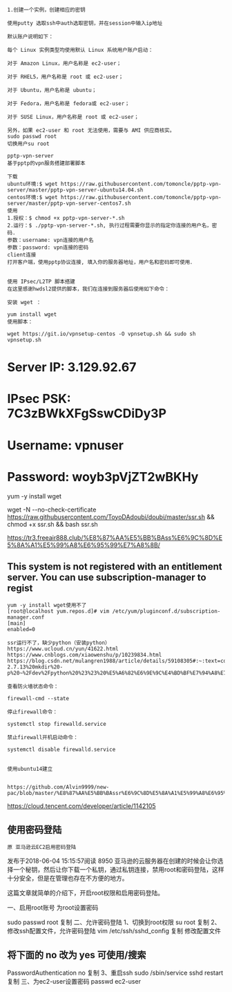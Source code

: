     1.创建一个实例，创建相应的密钥

    使用putty 选取ssh中auth选取密钥，并在session中输入ip地址

    默认账户说明如下：

    每个 Linux 实例类型均使用默认 Linux 系统用户账户启动：

    对于 Amazon Linux，用户名称是 ec2-user；

    对于 RHEL5，用户名称是 root 或 ec2-user；

    对于 Ubuntu，用户名称是 ubuntu；

    对于 Fedora，用户名称是 fedora或 ec2-user；

    对于 SUSE Linux，用户名称是 root 或 ec2-user；

    另外，如果 ec2-user 和 root 无法使用，需要与 AMI 供应商核实。
    sudo passwd root
    切换用户su root

    pptp-vpn-server
    基于pptp的vpn服务搭建部署脚本

    下载
    ubuntu环境:$ wget https://raw.githubusercontent.com/tomoncle/pptp-vpn-server/master/pptp-vpn-server-ubuntu14.04.sh
    centos环境:$ wget https://raw.githubusercontent.com/tomoncle/pptp-vpn-server/master/pptp-vpn-server-centos7.sh
    使用
    1.授权：$ chmod +x pptp-vpn-server-*.sh
    2.运行：$ ./pptp-vpn-server-*.sh, 执行过程需要你显示的指定你连接的用户名，密码.
    参数：username: vpn连接的用户名
    参数：password: vpn连接的密码
    client连接
    打开客户端，使用pptp协议连接, 填入你的服务器地址，用户名和密码即可使用．


    使用 IPsec/L2TP 脚本搭建
    在这里感谢hwdsl2提供的脚本，我们在连接到服务器后使用如下命令：

    安装 wget ：

    yum install wget
    使用脚本：

    wget https://git.io/vpnsetup-centos -O vpnsetup.sh && sudo sh vpnsetup.sh

# Server IP: 3.129.92.67
# IPsec PSK: 7C3zBWkXFgSswCDiDy3P
# Username: vpnuser

# Password: woyb3pVjZT2wBKHy



yum -y install wget


wget -N --no-check-certificate https://raw.githubusercontent.com/ToyoDAdoubi/doubi/master/ssr.sh && chmod +x ssr.sh && bash ssr.sh

https://tr3.freeair888.club/%E8%87%AA%E5%BB%BAss%E6%9C%8D%E5%8A%A1%E5%99%A8%E6%95%99%E7%A8%8B/

## This system is not registered with an entitlement server. You can use subscription-manager to regist

    yum -y install wget使用不了
    [root@localhost yum.repos.d]# vim /etc/yum/pluginconf.d/subscription-manager.conf
    [main]
    enabled=0

    ssr运行不了，缺少python（安装python）
    https://www.ucloud.cn/yun/41622.html
    https://www.cnblogs.com/xiaowenshu/p/10239834.html
    https://blog.csdn.net/mulangren1988/article/details/59108305#:~:text=cd%20Python-2.7.13%20mkdir%20-p%20~%2Fdev%2Fpython%20%23%23%20%E5%A6%82%E6%9E%9C%E4%BD%BF%E7%94%A8%E7%9A%84%E6%98%AFAWS%EF%BC%8C%E9%9C%80%E8%A6%81%E8%87%AA%E5%B7%B1%E5%AE%89%E8%A3%85gcc%20sudo,make%20%26%26%20sudo%20make%20install%201%202%203

    查看防火墙状态命令：

    firewall-cmd --state

    停止firewall命令：

    systemctl stop firewalld.service

    禁止firewall开机启动命令：

    systemctl disable firewalld.service


    使用ubuntu14建立


    https://github.com/Alvin9999/new-pac/blob/master/%E8%87%AA%E5%BB%BAssr%E6%9C%8D%E5%8A%A1%E5%99%A8%E6%95%99%E7%A8%8B.md


  
 
https://cloud.tencent.com/developer/article/1142105


## 使用密码登陆

    原 亚马逊云EC2启用密码登陆
发布于2018-06-04 15:15:57阅读 8950
亚马逊的云服务器在创建的时候会让你选择一个秘钥，然后让你下载一个私钥，通过私钥连接，禁用root和密码登陆，这样十分安全，但是在管理也存在不方便的地方。

这篇文章就简单的介绍下，开启root权限和启用密码登陆。

一、启用root账号
为root设置密码

sudo passwd root
复制
二、允许密码登陆
1、切换到root权限
su root
复制
2、修改ssh配置文件，允许密码登陆
vim /etc/ssh/sshd_config
复制
修改配置文件

## 将下面的 no 改为 yes 可使用/搜索
PasswordAuthentication no
复制
3、重启ssh
sudo /sbin/service sshd restart
复制
三、为ec2-user设置密码
passwd ec2-user